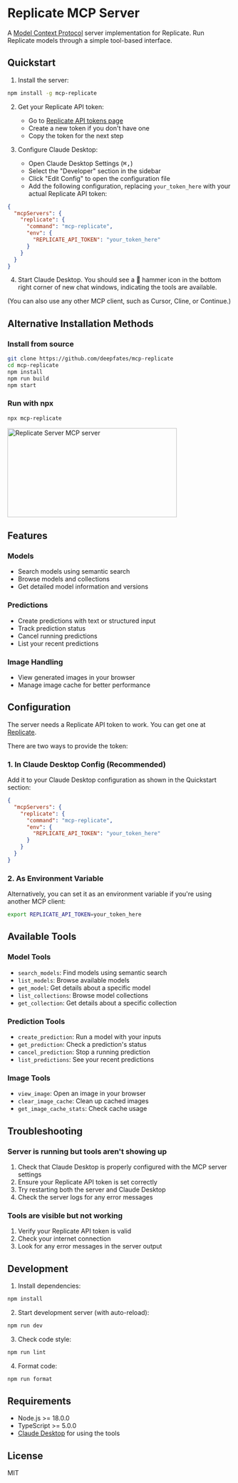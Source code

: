 # Replicate MCP Server

A [Model Context Protocol](https://github.com/mcp-sdk/mcp) server implementation for Replicate. Run Replicate models through a simple tool-based interface.

## Quickstart

1. Install the server:

```bash
npm install -g mcp-replicate
```

2. Get your Replicate API token:
   - Go to [Replicate API tokens page](https://replicate.com/account/api-tokens)
   - Create a new token if you don't have one
   - Copy the token for the next step

3. Configure Claude Desktop:
   - Open Claude Desktop Settings (<kbd>⌘</kbd><kbd>,</kbd>)
   - Select the "Developer" section in the sidebar
   - Click "Edit Config" to open the configuration file
   - Add the following configuration, replacing `your_token_here` with your actual Replicate API token:

```json
{
  "mcpServers": {
    "replicate": {
      "command": "mcp-replicate",
      "env": {
        "REPLICATE_API_TOKEN": "your_token_here"
      }
    }
  }
}
```

4. Start Claude Desktop. You should see a 🔨 hammer icon in the bottom right corner of new chat windows, indicating the tools are available.

(You can also use any other MCP client, such as Cursor, Cline, or Continue.)

## Alternative Installation Methods

### Install from source

```bash
git clone https://github.com/deepfates/mcp-replicate
cd mcp-replicate
npm install
npm run build
npm start
```

### Run with npx

```bash
npx mcp-replicate
```

<a href="https://glama.ai/mcp/servers/q60hq1hwtr"><img width="380" height="200" src="https://glama.ai/mcp/servers/q60hq1hwtr/badge" alt="Replicate Server MCP server" /></a>

## Features

### Models
- Search models using semantic search
- Browse models and collections
- Get detailed model information and versions

### Predictions
- Create predictions with text or structured input
- Track prediction status
- Cancel running predictions
- List your recent predictions

### Image Handling
- View generated images in your browser
- Manage image cache for better performance

## Configuration

The server needs a Replicate API token to work. You can get one at [Replicate](https://replicate.com/account/api-tokens).

There are two ways to provide the token:

### 1. In Claude Desktop Config (Recommended)

Add it to your Claude Desktop configuration as shown in the Quickstart section:

```json
{
  "mcpServers": {
    "replicate": {
      "command": "mcp-replicate",
      "env": {
        "REPLICATE_API_TOKEN": "your_token_here"
      }
    }
  }
}
```

### 2. As Environment Variable

Alternatively, you can set it as an environment variable if you're using another MCP client:

```bash
export REPLICATE_API_TOKEN=your_token_here
```

## Available Tools

### Model Tools
- `search_models`: Find models using semantic search
- `list_models`: Browse available models
- `get_model`: Get details about a specific model
- `list_collections`: Browse model collections
- `get_collection`: Get details about a specific collection

### Prediction Tools  
- `create_prediction`: Run a model with your inputs
- `get_prediction`: Check a prediction's status
- `cancel_prediction`: Stop a running prediction
- `list_predictions`: See your recent predictions

### Image Tools
- `view_image`: Open an image in your browser
- `clear_image_cache`: Clean up cached images
- `get_image_cache_stats`: Check cache usage

## Troubleshooting

### Server is running but tools aren't showing up

1. Check that Claude Desktop is properly configured with the MCP server settings
2. Ensure your Replicate API token is set correctly
3. Try restarting both the server and Claude Desktop
4. Check the server logs for any error messages

### Tools are visible but not working

1. Verify your Replicate API token is valid
2. Check your internet connection
3. Look for any error messages in the server output

## Development

1. Install dependencies:
```bash
npm install
```

2. Start development server (with auto-reload):
```bash
npm run dev
```

3. Check code style:
```bash
npm run lint
```

4. Format code:
```bash
npm run format
```

## Requirements

- Node.js >= 18.0.0
- TypeScript >= 5.0.0
- [Claude Desktop](https://claude.ai/download) for using the tools

## License

MIT
